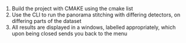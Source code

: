 1. Build the project with CMAKE using the cmake list
2. Use the CLI to run the panorama stitching with differing detectors, on differing parts of the dataset
3. All results are displayed in a windows, labelled appropriately, which upon being closed sends you back to the menu
